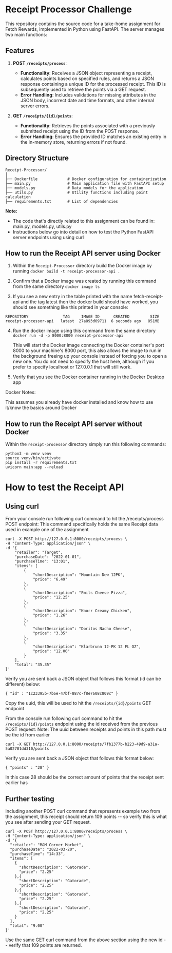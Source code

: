 # Receipt Processor Challenge

This repository contains the source code for a take-home assignment for Fetch Rewards, implemented in Python using FastAPI. The server manages two main functions:

## Features

1. **POST `/receipts/process`**:
   - **Functionality**: Receives a JSON object representing a receipt, calculates points based on specified rules, and returns a JSON response containing a unique ID for the processed receipt. This ID is subsequently used to retrieve the points via a GET request.
   - **Error Handling**: Includes validations for missing attributes in the JSON body, incorrect date and time formats, and other internal server errors.

2. **GET `/receipts/{id}/points`**:
   - **Functionality**: Retrieves the points associated with a previously submitted receipt using the ID from the POST response.
   - **Error Handling**: Ensures the provided ID matches an existing entry in the in-memory store, returning errors if not found.

## Directory Structure

```plaintext
Receipt-Processor/
│
├── Dockerfile             # Docker configuration for containerization
├── main.py                # Main application file with FastAPI setup
├── models.py              # Data models for the application
├── utils.py               # Utility functions including point calculation
├── requirements.txt       # List of dependencies
```

**Note:**

- The code that's directly related to this assignment can be found in: main.py, models.py, utils.py
- Instructions below go into detail on how to test the Python FastAPI server endpoints using using curl

## How to run the Receipt API server using Docker

1. Within the `Receipt-Processor` directory build the Docker image by running `docker build -t receipt-processor-api .`

2. Confirm that a Docker image was created by running this command from the same directory `docker image ls`

3. If you see a new entry in the table printed with the name fetch-receipt-api and the tag latest then the docker build should have worked, you should see something like this printed in your console:
```
REPOSITORY               TAG     IMAGE ID      CREATED         SIZE
receipt-processor-api   latest  27a893d09711  6 seconds ago   851MB
```

4. Run the docker image using this command from the same directory `docker run -d -p 8000:8000 receipt-processor-api`

    This will start the Docker image connecting the Docker container's port 8000 to your machine's 8000 port, this also allows the image to run in the background freeing up your console instead of forcing you to open a new one.
    You do not need to specify the host here, although if you prefer to specify localhost or 127.0.0.1 that will still work.

5. Verify that you see the Docker container running in the Docker Desktop app

Docker Notes:

This assumes you already have docker installed and know how to use it/know the basics around Docker

## How to run the Receipt API server without Docker

Within the `receipt-processor` directory simply run this following commands:
```
python3 -m venv venv
source venv/bin/activate
pip install -r requirements.txt
uvicorn main:app --reload
```

     

# How to test the Receipt API
## Using curl

From your console run following curl command to hit the /receipts/process POST endpoint:
This command specifically holds the same Receipt data used in example one of the assignment

```
curl -X POST http://127.0.0.1:8000/receipts/process \
-H "Content-Type: application/json" \
-d '{
    "retailer": "Target",
    "purchaseDate": "2022-01-01",
    "purchaseTime": "13:01",
    "items": [
        {
            "shortDescription": "Mountain Dew 12PK",
            "price": "6.49"
        },
        {
            "shortDescription": "Emils Cheese Pizza",
            "price": "12.25"
        },
        {
            "shortDescription": "Knorr Creamy Chicken",
            "price": "1.26"
        },
        {
            "shortDescription": "Doritos Nacho Cheese",
            "price": "3.35"
        },
        {
            "shortDescription": "Klarbrunn 12-PK 12 FL OZ",
            "price": "12.00"
        }
    ],
    "total": "35.35"
}'

```

Verify you are sent back a JSON object that follows this format (id can be different) below:

`{ "id" : "1c23395b-7b6e-47bf-887c-f8e7608c809c" }`

Copy the uuid, this will be used to hit the `/receipts/{id}/points` GET endpoint

From the console run following curl command to hit the `/receipts/{id}/points` endpoint using the id received from the previous POST request:
Note: The uuid between receipts and points in this path must be the id from earlier

`curl -X GET http://127.0.0.1:8000/receipts/7fb1377b-b223-49d9-a31a-5a02701dd310/points`

Verify you are sent back a JSON object that follows this format below:

`{ "points" : "28" }`

In this case 28 should be the correct amount of points that the receipt sent earlier has

## Further testing

Including another POST curl command that represents example two from the assignment, this receipt should return 109 points -- so verify this is what you see after sending your GET request.

```
curl -X POST http://127.0.0.1:8000/receipts/process \
-H "Content-Type: application/json" \
-d '{
  "retailer": "M&M Corner Market",
  "purchaseDate": "2022-03-20",
  "purchaseTime": "14:33",
  "items": [
    {
      "shortDescription": "Gatorade",
      "price": "2.25"
    },{
      "shortDescription": "Gatorade",
      "price": "2.25"
    },{
      "shortDescription": "Gatorade",
      "price": "2.25"
    },{
      "shortDescription": "Gatorade",
      "price": "2.25"
    }
  ],
  "total": "9.00"
}'

```

Use the same GET curl command from the above section using the new id -- verify that 109 points are returned.
